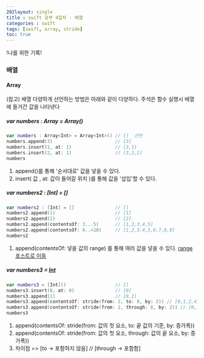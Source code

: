 ```yaml
---
202layout: single
title : swift 공부 4일차 - 배열 
categories : swift
tags: [swift, array, stride]
toc: true
---
```


!나를 위한 기록!

### 배열

#### Array

(참고)
배열 다양하게 선언하는 방법은 아래와 같이 다양하다.
주석은 함수 실행시 배열에 들거간 값을 나타낸다 

##### var numbers : Array<Int> = Array<Int>() 
```swift
var numbers : Array<Int> = Array<Int>() // []  선언
numbers.append(3)                       // [3]
numbers.insert(1, at: 1)                // [3,1]
numbers.insert(2, at: 1)                // [3,2,1]
numbers
```
1. append()를 통해 '순서대로' 값을 넣을 수 있다.
2. insert( 값 , at: 값이 들어갈 위치 )를 통해 값을 '삽입'할 수 있다.


##### var numbers2 : [Int] = []
```swift
var numbers2 : [Int] = []               // []
numbers2.append(1)                      // [1]
numbers2.append(2)                      // [2]
numbers2.append(contentsOf: 3...5)      // [1,2,3,4,5]
numbers2.append(contentsOf: 6..<10)     // [1,2,3,4,5,6,7,8,9]
numbers2
```
1. append(contentsOf: 넣을 값의 range) 를 통해 여러 값을 넣을 수 있다.
[range 포스트로 이동](/swift/swift)


##### var numbers3 = [Int]() 
```swift
var numbers3 = [Int]()                  // []
numbers3.insert(0, at: 0)               // [0]
numbers3.append(1)                      // [0,1]
numbers3.append(contentsOf: stride(from: 2, to: 8, by: 2)) // [0,1,2,4,6]
numbers3.append(contentsOf: stride(from: 2, through: 8, by: 2)) // [0,1,2,4,6,2,4,6,8]
numbers3

```
1. append(contentsOf: stride(from: 값의 첫 요소, to: 끝 값의 기준, by: 증가폭))
2. append(contentsOf: stride(from: 값의 첫 요소, through: 값의 끝 요소, by: 증가폭)) 
3. 차이점 => [to -> 포함하지 않음] // [through -> 포함함]